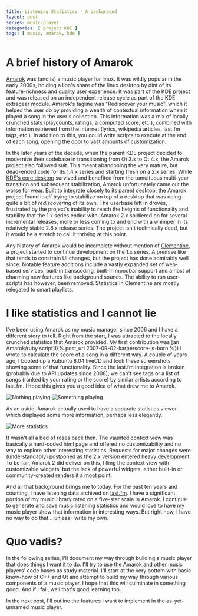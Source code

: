 ```yaml
---
title: Listening Statistics - A background
layout: post
series: music-player
categories: [ project KDE ]
tags: [ music, amarok, kde ]
---
```


# A brief history of Amarok

[Amarok](https://amarok.kde.org/) was (and is) a music player for linux.
It was wildly popular in the early 2000s, holding a lion's share of the linux desktop by dint of its feature-richness and quality user experience.
It was part of the KDE project and was released on an independent release cycle as part of the KDE extragear module.
Amarok's tagline was "Rediscover your music", which it helped the user do by providing a wealth of contextual information when it played a song in the user's collection.
This information was a mix of locally crunched stats (playcounts, ratings, a computed score, etc.), combined with information retrieved from the internet (lyrics, wikipedia articles, last.fm tags, etc.).
In addition to this, you could write scripts to execute at the end of each song, opening the door to vast amounts of customization.

In the later years of the decade, when the parent KDE project decided to modernize their codebase in transitioning from Qt 3.x to Qt 4.x, the Amarok project also followed suit.
This meant abandoning the very mature, but dead-ended code for its 1.4.x series and starting fresh on a 2.x series.
While [KDE's core desktop](https://www.kde.org/plasma-desktop) survived and benefited from the tumultuous multi-year transition and subsequent stabilization, Amarok unfortunately came out the worse for wear.
Built to integrate closely to its parent desktop, the Amarok project found itself trying to stabilize on top of a desktop that was doing quite a bit of *rediscovering* of its own.
The userbase left in droves, frustrated by the project's inability to reach the heights of functionality and stability that the 1.x series ended with.
Amarok 2.x soldiered on for several incremental releases, more or less coming to and end with a whimper in its relatively stable 2.8.x release series.
The project isn't technically dead, but it would be a stretch to call it thriving at this point.

Any history of Amarok would be incomplete without mention of [Clementine](https://www.clementine-player.org/), a project started to continue development on the 1.x series.
A premise like that tends to constrain UI changes, but the project has done admirably well since.
Notable feature additions include a vastly expanded set of web-based services, built-in transcoding, built-in moodbar support and a host of charming new features like background sounds.
The ability to run user-scripts has however, been removed.
Statistics in Clementine are mostly relegated to smart playlists.

# I like statistics and I cannot lie

I've been using Amarok as my music manager since 2006 and I have a different story to tell.
Right from the start, I was attracted to the locally crunched statistics that Amarok provided.
My first contribution was [an Amarok/ruby script]({% post_url 2007-09-02-karperscore-is-born %}) I wrote to calculate the score of a song in a different way.
A couple of years ago, I booted up a Kubuntu 8.04 liveCD and took these screenshots showing some of that functionality.
Since the last.fm integration is broken (probably due to API updates since 2008), we can't see tags or a list of songs (ranked by your rating or the score) by similar artists according to last.fm.
I hope this gives you a good idea of what drew me to Amarok.

![Nothing playing](/images/amarok-statistics-1.png) ![Something playing](/images/amarok-statistics-2.png)

As an aside, Amarok actually used to have a separate statistics viewer which displayed some more information, perhaps less elegantly.

![More statistics](/images/amarok-statistics-3.png)

It wasn't all a bed of roses back then.
The vaunted context view was basically a hard-coded html page and offered no customizability and no way to explore other interesting statistics.
Requests for major changes were (understandably) postponed as the 2.x version entered heavy development.
To be fair, Amarok 2 did deliver on this, filling the context view with customizable widgets, but the lack of powerful widgets, either built-in or community-created renders it a moot point.

And all that background brings me to today.
For the past ten years and counting, I have listening data archived on [last.fm](http://www.last.fm/user/karper1/library).
I have a significant portion of my music library rated on a five-star scale in Amarok.
I continue to generate and save music listening statistics and would love to have my music player show that information in interesting ways.
But right now, I have no way to do that... unless I write my own.

# Quo vadis?

In the following series, I'll document my way through building a music player that does things I want it to do.
I'll try to use the Amarok and other music players' code bases as study material.
I'll start at the very bottom with basic know-how of C++ and Qt and attempt to build my way through various components of a music player.
I hope that this will culminate in something good.
And if I fail, well that's good learning too.

In the next post, I'll outline the features I want to implement in the as-yet-unnamed music player.

